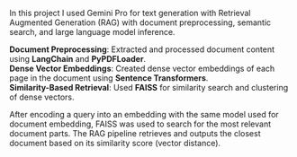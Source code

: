 In this project I used Gemini Pro for text generation with Retrieval Augmented Generation (RAG) with document preprocessing, semantic search, and large language model inference.
  
 **Document Preprocessing**: Extracted and processed document content using **LangChain** and **PyPDFLoader**.  
**Dense Vector Embeddings**: Created dense vector embeddings of each page in the document using **Sentence Transformers**.  
**Similarity-Based Retrieval**: Used **FAISS** for similarity search and clustering of dense vectors.  
  
  After encoding a query into an embedding with the same model used for document embedding, FAISS was used to search for the most relevant document parts.
  The RAG pipeline retrieves and outputs the closest document based on its similarity score (vector distance).
